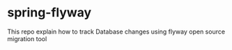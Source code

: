 # spring-flyway
This repo explain how to track Database changes using flyway open source migration tool
